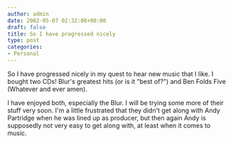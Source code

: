 ```yaml
---
author: admin
date: 2002-05-07 02:32:08+00:00
draft: false
title: So I have progressed nicely
type: post
categories:
- Personal
---
```


So I have progressed nicely in my quest to hear new music that I like. I bought two CDs! Blur's greatest hits (or is it "best of?") and Ben Folds Five (Whatever and ever amen).




I have enjoyed both, especially the Blur. I will be trying some more of their stuff very soon. I'm a little frustrated that they didn't get along with Andy Partridge when he was lined up as producer, but then again Andy is supposedly not very easy to get along with, at least when it comes to music.
